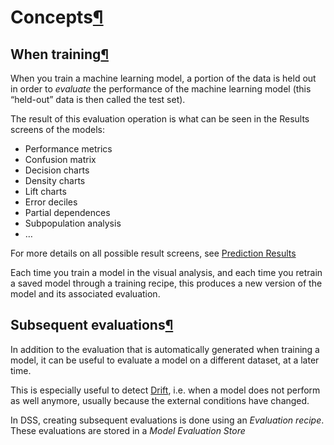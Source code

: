 Concepts[¶](#concepts "Permalink to this heading")
==================================================



When training[¶](#when-training "Permalink to this heading")
------------------------------------------------------------


When you train a machine learning model, a portion of the data is held out in order to *evaluate* the performance of the machine learning model (this “held\-out” data is then called the test set).


The result of this evaluation operation is what can be seen in the Results screens of the models:


* Performance metrics
* Confusion matrix
* Decision charts
* Density charts
* Lift charts
* Error deciles
* Partial dependences
* Subpopulation analysis
* …


For more details on all possible result screens, see [Prediction Results](../../machine-learning/supervised/results.html)


Each time you train a model in the visual analysis, and each time you retrain a saved model through a training recipe, this produces a new version of the model and its associated evaluation.




Subsequent evaluations[¶](#subsequent-evaluations "Permalink to this heading")
------------------------------------------------------------------------------


In addition to the evaluation that is automatically generated when training a model, it can be useful to evaluate a model on a different dataset, at a later time.


This is especially useful to detect [Drift](../drift-analysis/index.html), i.e. when a model does not perform as well anymore, usually because the external conditions have changed.


In DSS, creating subsequent evaluations is done using an *Evaluation recipe*. These evaluations are stored in a *Model Evaluation Store*